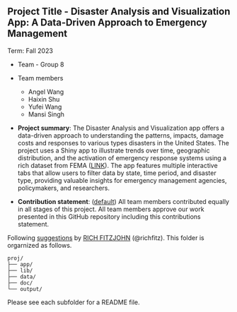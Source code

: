 ## Project Title - Disaster Analysis and Visualization App: A Data-Driven Approach to Emergency Management
Term: Fall 2023

+ Team - Group 8
+ Team members
	+ Angel Wang
	+ Haixin Shu
	+ Yufei Wang
	+ Mansi Singh
	

+ **Project summary**: The Disaster Analysis and Visualization app offers a data-driven approach to understanding the patterns, impacts, damage costs and responses to various types disasters in the United States. The project uses a Shiny app to illustrate trends over time, geographic distribution, and the activation of emergency response systems using a rich dataset from FEMA ([LINK](https://www.fema.gov/openfema-data-page/disaster-declarations-summaries-v2)). The app features multiple interactive tabs that allow users to filter data by state, time period, and disaster type, providing valuable insights for emergency management agencies, policymakers, and researchers.

+ **Contribution statement**: ([default](doc/a_note_on_contributions.md)) All team members contributed equally in all stages of this project. All team members approve our work presented in this GitHub repository including this contributions statement. 

Following [suggestions](http://nicercode.github.io/blog/2013-04-05-projects/) by [RICH FITZJOHN](http://nicercode.github.io/about/#Team) (@richfitz). This folder is orgarnized as follows.

```
proj/
├── app/
├── lib/
├── data/
├── doc/
└── output/
```

Please see each subfolder for a README file.

